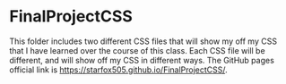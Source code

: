 # FinalProjectCSS

This folder includes two different CSS files that will show my off my CSS that I have learned over the course of this class. Each CSS file will be different, and will show off my CSS in different ways. The GitHub pages official link is https://starfox505.github.io/FinalProjectCSS/.
